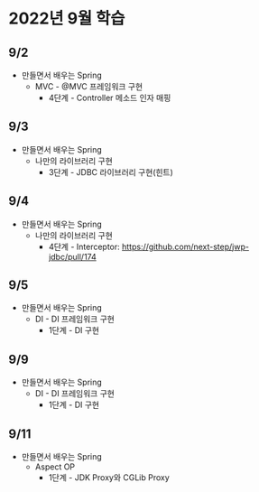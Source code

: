 # 2022년 9월 학습

## 9/2

- 만들면서 배우는 Spring
  - MVC - @MVC 프레임워크 구현
    - 4단계 - Controller 메소드 인자 매핑

## 9/3

- 만들면서 배우는 Spring
  - 나만의 라이브러리 구현
    - 3단계 - JDBC 라이브러리 구현(힌트)

## 9/4

- 만들면서 배우는 Spring
  - 나만의 라이브러리 구현
    - 4단계 - Interceptor: <https://github.com/next-step/jwp-jdbc/pull/174>

## 9/5

- 만들면서 배우는 Spring
  - DI - DI 프레임워크 구현
    - 1단계 - DI 구현

## 9/9

- 만들면서 배우는 Spring
  - DI - DI 프레임워크 구현
    - 1단계 - DI 구현

## 9/11

- 만들면서 배우는 Spring
  - Aspect OP
    - 1단계 - JDK Proxy와 CGLib Proxy
